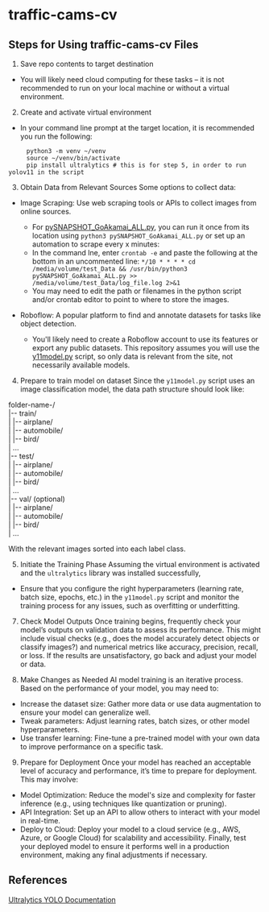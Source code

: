 # traffic-cams-cv

## Steps for Using traffic-cams-cv Files

1. Save repo contents to target destination
* You will likely need cloud computing for these tasks – it is not recommended to run on your local machine or without a virtual environment.


2. Create and activate virtual environment
* In your command line prompt at the target location, it is recommended you run the following: 
```
     python3 -m venv ~/venv
     source ~/venv/bin/activate
     pip install ultralytics # this is for step 5, in order to run yolov11 in the script
```


3. Obtain Data from Relevant Sources
Some options to collect data:

* Image Scraping: Use web scraping tools or APIs to collect images from online sources.
    * For [pySNAPSHOT_GoAkamai_ALL.py](https://github.com/peachcrumb/traffic-cams-cv/blob/main/pySNAPSHOT_GoAkamai_ALL.py), you can run it once from its location using `python3 pySNAPSHOT_GoAkamai_ALL.py` or set up an automation to scrape every x minutes:
    * In the command lne, enter `crontab -e` and paste the following at the bottom in an uncommented line: `*/10 * * * * cd /media/volume/test_Data && /usr/bin/python3 pySNAPSHOT_GoAkamai_ALL.py >> /media/volume/test_Data/log_file.log 2>&1` 
    * You may need to edit the path or filenames in the python script and/or crontab editor to point to where to store the images.

* Roboflow: A popular platform to find and annotate datasets for tasks like object detection.
    * You'll likely need to create a Roboflow account to use its features or export any public datasets. This repository assumes you will use the [y11model.py](https://github.com/peachcrumb/traffic-cams-cv/blob/main/y11model.py) script, so only data is relevant from the site, not necessarily available models.


4. Prepare to train model on dataset
Since the `y11model.py` script uses an image classification model, the data path structure should look like:  

folder-name-/  
|-- train/  
|   |-- airplane/  
|   |-- automobile/  
|   |-- bird/  
|   ...  
|-- test/  
|   |-- airplane/  
|   |-- automobile/  
|   |-- bird/  
|   ...  
|-- val/ (optional)  
|   |-- airplane/  
|   |-- automobile/  
|   |-- bird/  
|   ...  

With the relevant images sorted into each label class.


5. Initiate the Training Phase
Assuming the virtual environment is activated and the `ultralytics` library was installed successfully,
* Ensure that you configure the right hyperparameters (learning rate, batch size, epochs, etc.) in the `y11model.py` script and monitor the training process for any issues, such as overfitting or underfitting.

7. Check Model Outputs
Once training begins, frequently check your model’s outputs on validation data to assess its performance. This might include visual checks (e.g., does the model accurately detect objects or classify images?) and numerical metrics like accuracy, precision, recall, or loss.
If the results are unsatisfactory, go back and adjust your model or data.

8. Make Changes as Needed
AI model training is an iterative process. Based on the performance of your model, you may need to:
* Increase the dataset size: Gather more data or use data augmentation to ensure your model can generalize well.
* Tweak parameters: Adjust learning rates, batch sizes, or other model hyperparameters.
* Use transfer learning: Fine-tune a pre-trained model with your own data to improve performance on a specific task.
9. Prepare for Deployment
Once your model has reached an acceptable level of accuracy and performance, it’s time to prepare for deployment. This may involve:
* Model Optimization: Reduce the model's size and complexity for faster inference (e.g., using techniques like quantization or pruning).
* API Integration: Set up an API to allow others to interact with your model in real-time.
* Deploy to Cloud: Deploy your model to a cloud service (e.g., AWS, Azure, or Google Cloud) for scalability and accessibility.
Finally, test your deployed model to ensure it performs well in a production environment, making any final adjustments if necessary.

## References

[Ultralytics YOLO Documentation](https://docs.ultralytics.com/datasets/classify/)

